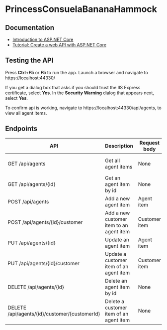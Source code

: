 # PrincessConsuelaBananaHammock

## Documentation
* [Introduction to ASP.NET Core](https://docs.microsoft.com/en-us/aspnet/core/?view=aspnetcore-3.1)
* [Tutorial: Create a web API with ASP.NET Core](https://docs.microsoft.com/en-us/aspnet/core/tutorials/first-web-api?view=aspnetcore-3.1&tabs=visual-studio)

## Testing the API
Press **Ctrl+F5** or **F5** to run the app. Launch a browser and navigate to https://localhost:44330/

If you get a dialog box that asks if you should trust the IIS Express certificate, select **Yes**. In the **Security Warning** dialog that appears next, select **Yes**.

To confirm api is working, navigate to https://localhost:44330/api/agents, to view all agent items.

## Endpoints
API | Description | Request body | Response body
--- | --- | --- | ---
GET /api/agents | Get all agent items | None | List of agent items
GET /api/agents/{id} | Get an agent item by id | None | Agent item
POST /api/agents | Add a new agent item | Agent item | None
POST /api/agents/{id}/customer | Add a new customer item to an agent item | Customer item | None
PUT /api/agents/{id} | Update an agent item | Agent item | None
PUT /api/agents/{id}/customer | Update a customer item of an agent item | Customer item | None
DELETE /api/agents/{id} | Delete an agent item by id | None | None
DELETE /api/agents/{id}/customer/{customerId} | Delete a customer item of an agent item | None | None

